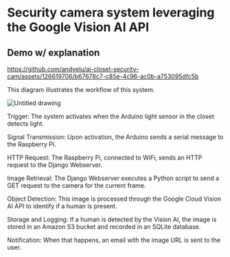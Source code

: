 # Security camera system leveraging the Google Vision AI API

## Demo w/ explanation
https://github.com/andyelu/ai-closet-security-cam/assets/126619706/b67678c7-c85e-4c96-ac0b-a753095dfc5b

This diagram illustrates the workflow of this system.

![Untitled drawing](https://github.com/andyelu/ai-closet-security-cam/assets/126619706/f845beed-502b-49c9-a1c4-b7d2b5224e16)

Trigger: The system activates when the Arduino light sensor in the closet detects light.

Signal Transmission: Upon activation, the Arduino sends a serial message to the Raspberry Pi.

HTTP Request: The Raspberry Pi, connected to WiFi, sends an HTTP request to the Django Webserver.

Image Retrieval: The Django Webserver executes a Python script to send a GET request to the camera for the current frame.

Object Detection: This image is processed through the Google Cloud Vision AI API to identify if a human is present.

Storage and Logging: If a human is detected by the Vision AI, the image is stored in an Amazon S3 bucket and recorded in an SQLite database.

Notification: When that happens, an email with the image URL is sent to the user.






